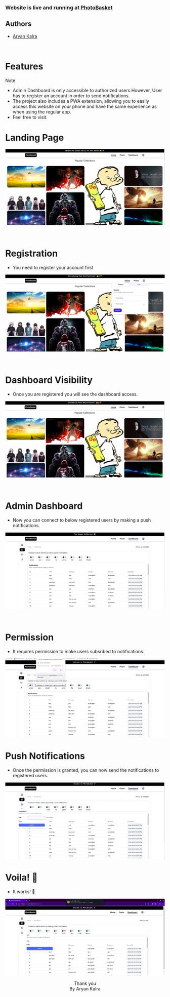 <h3>Website is live and running at  <a href="https://pwa-fullstack-ytx.onrender.com/">PhotoBasket</a>
</h3>
</div>

<h2>Authors</h2>
<ul>
<li><a href="https://github.com/A-ryan-Kalra">Aryan Kalra</a></li>
</ul>
</br>

<h1>Features</h1>

> [!NOTE]
>
> <ul>
> <li>Admin Dashboard is only accessible to authorized users.However, User has to register an account in order to send notifications.</li>
> <li>The project also includes a PWA extension, allowing you to easily access this website on your phone and have the same experience as when using the regular app.</li>
> <li>Feel free to visit.</li>

</ul>

<h1>Landing Page</h1>

![alt text](image-7.png)

</br>
<h1>Registration</h1>
<ul>
<li>You need to register your account first</li>
</ul>

![alt text](image-8.png)

</br>
<h1>Dashboard Visibility</h1>
<ul>
<li>Once you are registered you will see the dashboard access.</li>
</ul>

![alt text](image-9.png)

</br>
<h1>Admin Dashboard</h1>
<ul>
<li>Now you can connect to below registered users by making a push notifications.</li>
</ul>

![alt text](image-10.png)

</br>
<h1>Permission</h1>
<ul>
<li>It requires permission to make users subsribed to notifications.</li>
</ul>

![alt text](image-11.png)
</br>

<h1>Push Notifications</h1>
<ul>
<li>Once the permission is granted, you can now send the notifications to registered users.</li>
</ul>

![alt text](image-12.png)

<h1>Voila! 🎉</h1>
<ul>
<li>It works! 🥳</li>
</ul>

![alt text](image-1.png)

<div align="center">

Thank you\
By Aryan Kalra

</div>
